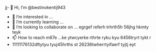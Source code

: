 jj- 👋 Hi, I’m @bestinokentij943
- 👀 I’m interested in ...
- 🌱 I’m currently learning ...
- 💞️ I’m looking to collaborate on ... egrgef referh trhrth5h 56jhg hkmty teyk
- 📫 How to reach m67e ...ke ytwcyerke rthrte ryku kyu 6456tryrt tykt r
- 11111176132dftytyu tyuj45hrths  st
26236twherrtyifaerf tyjtj eyt
<!---hmgcmhchmgry ui
bestinokentij943/bestinokentij943 is a ✨ special ✨ repository because its `README.md` (this file) appears on your GitHub profile.
You can click the Preview link to take a look at your changes.
--->
